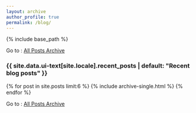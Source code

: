 ```yaml
---
layout: archive
author_profile: true
permalink: /blog/
---
```


{% include base_path %}

Go to : [All Posts Archive](/blog_archive)

<h3 class="archive__subtitle">{{ site.data.ui-text[site.locale].recent_posts | default: "Recent blog posts" }}</h3>

{% for post in site.posts limit:6 %}
  {% include archive-single.html %}
{% endfor %}

Go to : [All Posts Archive](/blog_archive)
